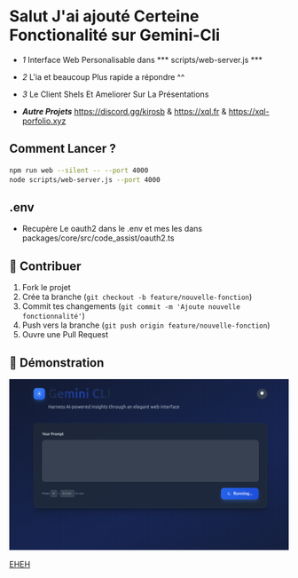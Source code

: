 # Salut J'ai ajouté Certeine Fonctionalité sur Gemini-Cli

- *1* Interface Web Personalisable dans *** scripts/web-server.js ***

- *2* L'ia et beaucoup Plus rapide a répondre ^^

- *3* Le Client Shels Et Ameliorer Sur La Présentations

- ***Autre Projets*** https://discord.gg/kirosb & https://xql.fr & https://xql-porfolio.xyz

## Comment Lancer ?

```bash 
npm run web --silent -- --port 4000
node scripts/web-server.js --port 4000
```

## .env

- Recupère Le oauth2 dans le .env et mes les dans packages/core/src/code_assist/oauth2.ts

## 📝 Contribuer

1. Fork le projet
2. Crée ta branche (`git checkout -b feature/nouvelle-fonction`)
3. Commit tes changements (`git commit -m 'Ajoute nouvelle fonctionnalité'`)
4. Push vers la branche (`git push origin feature/nouvelle-fonction`)
5. Ouvre une Pull Request

## 📸 Démonstration

![Interface Web Moderne](ReadMe-Image/Capture%20d%E2%80%99%C3%A9cran%20du%202025-10-06%2016-41-04.png)

[EHEH](https://www.star-history.com/#KirobotDev/Gemini-Cli.git&Date)
